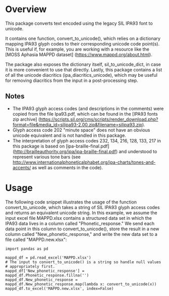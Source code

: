 # Overview

This package converts text encoded using the legacy SIL IPA93 font to
unicode.

It contains one function, convert_to_unicode(), which relies on a
dictionary mapping IPA93 glyph codes to their corresponding unicode
code point(s). This is useful if, for example, you are working with a
resource like the [MOSS Aphasia MAPPD dataset]
(https://www.mappd.org/about.html).

The package also exposes the dictionary itself, sil_to_unicode_dict,
in case it is more convenient to use that directly. Lastly, this
package contains a list of all the unicode diacritics
(ipa_diacritics_unicode), which may be useful for removing diacritics
from the input in a post-processing step.

## Notes

* The IPA93 glyph access codes (and descriptions in the comments) were
copied from the file Ipa93.pdf, which can be found in the [IPA93 fonts
zip archive]
(https://scripts.sil.org/cms/scripts/render_download.php?format=file&media_id=silipa93-2.00.zip&filename=silipa93.zip).
* Glyph access code 202 "minute space" does not have an obvious
unicode equivalent and is not handled in this package.
* The interpretation of glyph access codes 232, 134, 216, 128, 133,
217 in this package is based on [ipa-braille-final.pdf]
(http://brailleauthority.org/ipa/ipa-braille-final.pdf) and understood
to represent various tone bars (see
http://www.internationalphoneticalphabet.org/ipa-charts/tones-and-accents/
as well as comments in the code).

# Usage

The following code snippet illustrates the usage of the function
convert_to_unicode, which takes a string of SIL IPA93 glyph access
codes and returns an equivalent unicode string. In this example, we
assume the input excel file MAPPD.xlsx contains a structured data set
in which the IPA93 data lives in a column called "Phonetic_response."
We send each data point in this column to convert_to_unicode(), store
the result in a new column called "New_phonetic_response," and write
the new data set to a file called "MAPPD.new.xlsx":

    import pandas as pd

    mappd_df = pd.read_excel('MAPPD.xlsx')
    # The input to convert_to_unicode() is a string so handle null values
    # appropriately first.
    mappd_df['New_phonetic_response'] = mappd_df.Phonetic_response.fillna('')
    mappd_df.New_phonetic_response = mappd_df.New_phonetic_response.map(lambda x: convert_to_unicode(x))
    mappd_df.to_excel('MAPPD.new.xlsx', index=False)
    
